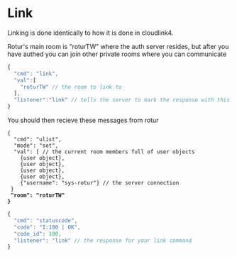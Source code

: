 # Link

Linking is done identically to how it is done in cloudlink4.

Rotur's main room is "roturTW" where the auth server resides, but after you have authed you can join other private rooms where you can communicate

```javascript
{
  "cmd": "link",
  "val":[
    "roturTW" // the room to link to
  ],
  "listener":"link" // tells the server to mark the response with this same listener
}
```

You should then recieve these messages from rotur

<pre class="language-javascript"><code class="lang-javascript">{
  "cmd": "ulist",
  "mode": "set",
  "val": [ // the current room members full of user objects
    {user object},
    {user object},
    {user object},
    {user object},
    {"username": "sys-rotur"} // the server connection
 }
<strong> "room": "roturTW"
</strong><strong>}
</strong></code></pre>

```javascript
{
  "cmd": "statuscode",
  "code": "I:100 | OK",
  "code_id": 100,
  "listener": "link" // the response for your link command
}
```
